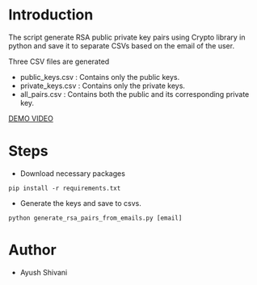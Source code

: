 # Introduction

The script generate RSA public private key pairs using Crypto library in python and save it to separate CSVs based on the email of the user.

Three CSV files are generated 
- public_keys.csv : Contains only the public keys.
- private_keys.csv : Contains only the private keys.
- all_pairs.csv : Contains both the public and its corresponding private key.

[DEMO VIDEO](https://www.youtube.com/watch?v=g8GoDeEph7U&list=PLibW_SCiVev2NjuWV8NMWwCrR3oeFGwLB&index=1)

# Steps

* Download necessary packages

```
pip install -r requirements.txt
```

* Generate the keys and save to csvs.

```
python generate_rsa_pairs_from_emails.py [email]
```

# Author
- Ayush Shivani